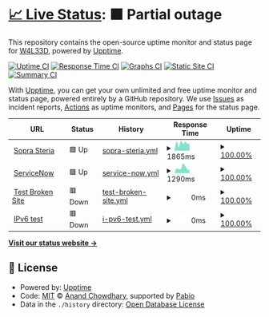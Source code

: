 # [📈 Live Status](https://W4L33D.github.io/EndPointMonitoring): <!--live status--> **🟧 Partial outage**

This repository contains the open-source uptime monitor and status page for [W4L33D](https://W4L33D.github.io/EndPointMonitoring), powered by [Upptime](https://github.com/upptime/upptime).

[![Uptime CI](https://github.com/W4L33D/EndPointMonitoring/workflows/Uptime%20CI/badge.svg)](https://github.com/W4L33D/EndPointMonitoring/actions?query=workflow%3A%22Uptime+CI%22)
[![Response Time CI](https://github.com/W4L33D/EndPointMonitoring/workflows/Response%20Time%20CI/badge.svg)](https://github.com/W4L33D/EndPointMonitoring/actions?query=workflow%3A%22Response+Time+CI%22)
[![Graphs CI](https://github.com/W4L33D/EndPointMonitoring/workflows/Graphs%20CI/badge.svg)](https://github.com/W4L33D/EndPointMonitoring/actions?query=workflow%3A%22Graphs+CI%22)
[![Static Site CI](https://github.com/W4L33D/EndPointMonitoring/workflows/Static%20Site%20CI/badge.svg)](https://github.com/W4L33D/EndPointMonitoring/actions?query=workflow%3A%22Static+Site+CI%22)
[![Summary CI](https://github.com/W4L33D/EndPointMonitoring/workflows/Summary%20CI/badge.svg)](https://github.com/W4L33D/EndPointMonitoring/actions?query=workflow%3A%22Summary+CI%22)

With [Upptime](https://upptime.js.org), you can get your own unlimited and free uptime monitor and status page, powered entirely by a GitHub repository. We use [Issues](https://github.com/W4L33D/EndPointMonitoring/issues) as incident reports, [Actions](https://github.com/W4L33D/EndPointMonitoring/actions) as uptime monitors, and [Pages](https://W4L33D.github.io/EndPointMonitoring) for the status page.

<!--start: status pages-->
<!-- This summary is generated by Upptime (https://github.com/upptime/upptime) -->
<!-- Do not edit this manually, your changes will be overwritten -->
<!-- prettier-ignore -->
| URL | Status | History | Response Time | Uptime |
| --- | ------ | ------- | ------------- | ------ |
| <img alt="" src="https://icons.duckduckgo.com/ip3/www.soprasteria.no.ico" height="13"> [Sopra Steria](https://www.soprasteria.no/) | 🟩 Up | [sopra-steria.yml](https://github.com/W4L33D/EndPointMonitoring/commits/HEAD/history/sopra-steria.yml) | <details><summary><img alt="Response time graph" src="./graphs/sopra-steria/response-time-week.png" height="20"> 1865ms</summary><br><a href="https://W4L33D.github.io/EndPointMonitoring/history/sopra-steria"><img alt="Response time 1836" src="https://img.shields.io/endpoint?url=https%3A%2F%2Fraw.githubusercontent.com%2FW4L33D%2FEndPointMonitoring%2FHEAD%2Fapi%2Fsopra-steria%2Fresponse-time.json"></a><br><a href="https://W4L33D.github.io/EndPointMonitoring/history/sopra-steria"><img alt="24-hour response time 1777" src="https://img.shields.io/endpoint?url=https%3A%2F%2Fraw.githubusercontent.com%2FW4L33D%2FEndPointMonitoring%2FHEAD%2Fapi%2Fsopra-steria%2Fresponse-time-day.json"></a><br><a href="https://W4L33D.github.io/EndPointMonitoring/history/sopra-steria"><img alt="7-day response time 1865" src="https://img.shields.io/endpoint?url=https%3A%2F%2Fraw.githubusercontent.com%2FW4L33D%2FEndPointMonitoring%2FHEAD%2Fapi%2Fsopra-steria%2Fresponse-time-week.json"></a><br><a href="https://W4L33D.github.io/EndPointMonitoring/history/sopra-steria"><img alt="30-day response time 1836" src="https://img.shields.io/endpoint?url=https%3A%2F%2Fraw.githubusercontent.com%2FW4L33D%2FEndPointMonitoring%2FHEAD%2Fapi%2Fsopra-steria%2Fresponse-time-month.json"></a><br><a href="https://W4L33D.github.io/EndPointMonitoring/history/sopra-steria"><img alt="1-year response time 1836" src="https://img.shields.io/endpoint?url=https%3A%2F%2Fraw.githubusercontent.com%2FW4L33D%2FEndPointMonitoring%2FHEAD%2Fapi%2Fsopra-steria%2Fresponse-time-year.json"></a></details> | <details><summary><a href="https://W4L33D.github.io/EndPointMonitoring/history/sopra-steria">100.00%</a></summary><a href="https://W4L33D.github.io/EndPointMonitoring/history/sopra-steria"><img alt="All-time uptime 100.00%" src="https://img.shields.io/endpoint?url=https%3A%2F%2Fraw.githubusercontent.com%2FW4L33D%2FEndPointMonitoring%2FHEAD%2Fapi%2Fsopra-steria%2Fuptime.json"></a><br><a href="https://W4L33D.github.io/EndPointMonitoring/history/sopra-steria"><img alt="24-hour uptime 100.00%" src="https://img.shields.io/endpoint?url=https%3A%2F%2Fraw.githubusercontent.com%2FW4L33D%2FEndPointMonitoring%2FHEAD%2Fapi%2Fsopra-steria%2Fuptime-day.json"></a><br><a href="https://W4L33D.github.io/EndPointMonitoring/history/sopra-steria"><img alt="7-day uptime 100.00%" src="https://img.shields.io/endpoint?url=https%3A%2F%2Fraw.githubusercontent.com%2FW4L33D%2FEndPointMonitoring%2FHEAD%2Fapi%2Fsopra-steria%2Fuptime-week.json"></a><br><a href="https://W4L33D.github.io/EndPointMonitoring/history/sopra-steria"><img alt="30-day uptime 100.00%" src="https://img.shields.io/endpoint?url=https%3A%2F%2Fraw.githubusercontent.com%2FW4L33D%2FEndPointMonitoring%2FHEAD%2Fapi%2Fsopra-steria%2Fuptime-month.json"></a><br><a href="https://W4L33D.github.io/EndPointMonitoring/history/sopra-steria"><img alt="1-year uptime 100.00%" src="https://img.shields.io/endpoint?url=https%3A%2F%2Fraw.githubusercontent.com%2FW4L33D%2FEndPointMonitoring%2FHEAD%2Fapi%2Fsopra-steria%2Fuptime-year.json"></a></details>
| <img alt="" src="https://icons.duckduckgo.com/ip3/soprasteria.service-now.com.ico" height="13"> [ServiceNow](https://soprasteria.service-now.com/sp?id=landing2) | 🟩 Up | [service-now.yml](https://github.com/W4L33D/EndPointMonitoring/commits/HEAD/history/service-now.yml) | <details><summary><img alt="Response time graph" src="./graphs/service-now/response-time-week.png" height="20"> 1290ms</summary><br><a href="https://W4L33D.github.io/EndPointMonitoring/history/service-now"><img alt="Response time 1237" src="https://img.shields.io/endpoint?url=https%3A%2F%2Fraw.githubusercontent.com%2FW4L33D%2FEndPointMonitoring%2FHEAD%2Fapi%2Fservice-now%2Fresponse-time.json"></a><br><a href="https://W4L33D.github.io/EndPointMonitoring/history/service-now"><img alt="24-hour response time 821" src="https://img.shields.io/endpoint?url=https%3A%2F%2Fraw.githubusercontent.com%2FW4L33D%2FEndPointMonitoring%2FHEAD%2Fapi%2Fservice-now%2Fresponse-time-day.json"></a><br><a href="https://W4L33D.github.io/EndPointMonitoring/history/service-now"><img alt="7-day response time 1290" src="https://img.shields.io/endpoint?url=https%3A%2F%2Fraw.githubusercontent.com%2FW4L33D%2FEndPointMonitoring%2FHEAD%2Fapi%2Fservice-now%2Fresponse-time-week.json"></a><br><a href="https://W4L33D.github.io/EndPointMonitoring/history/service-now"><img alt="30-day response time 1237" src="https://img.shields.io/endpoint?url=https%3A%2F%2Fraw.githubusercontent.com%2FW4L33D%2FEndPointMonitoring%2FHEAD%2Fapi%2Fservice-now%2Fresponse-time-month.json"></a><br><a href="https://W4L33D.github.io/EndPointMonitoring/history/service-now"><img alt="1-year response time 1237" src="https://img.shields.io/endpoint?url=https%3A%2F%2Fraw.githubusercontent.com%2FW4L33D%2FEndPointMonitoring%2FHEAD%2Fapi%2Fservice-now%2Fresponse-time-year.json"></a></details> | <details><summary><a href="https://W4L33D.github.io/EndPointMonitoring/history/service-now">100.00%</a></summary><a href="https://W4L33D.github.io/EndPointMonitoring/history/service-now"><img alt="All-time uptime 100.00%" src="https://img.shields.io/endpoint?url=https%3A%2F%2Fraw.githubusercontent.com%2FW4L33D%2FEndPointMonitoring%2FHEAD%2Fapi%2Fservice-now%2Fuptime.json"></a><br><a href="https://W4L33D.github.io/EndPointMonitoring/history/service-now"><img alt="24-hour uptime 100.00%" src="https://img.shields.io/endpoint?url=https%3A%2F%2Fraw.githubusercontent.com%2FW4L33D%2FEndPointMonitoring%2FHEAD%2Fapi%2Fservice-now%2Fuptime-day.json"></a><br><a href="https://W4L33D.github.io/EndPointMonitoring/history/service-now"><img alt="7-day uptime 100.00%" src="https://img.shields.io/endpoint?url=https%3A%2F%2Fraw.githubusercontent.com%2FW4L33D%2FEndPointMonitoring%2FHEAD%2Fapi%2Fservice-now%2Fuptime-week.json"></a><br><a href="https://W4L33D.github.io/EndPointMonitoring/history/service-now"><img alt="30-day uptime 100.00%" src="https://img.shields.io/endpoint?url=https%3A%2F%2Fraw.githubusercontent.com%2FW4L33D%2FEndPointMonitoring%2FHEAD%2Fapi%2Fservice-now%2Fuptime-month.json"></a><br><a href="https://W4L33D.github.io/EndPointMonitoring/history/service-now"><img alt="1-year uptime 100.00%" src="https://img.shields.io/endpoint?url=https%3A%2F%2Fraw.githubusercontent.com%2FW4L33D%2FEndPointMonitoring%2FHEAD%2Fapi%2Fservice-now%2Fuptime-year.json"></a></details>
| <img alt="" src="https://icons.duckduckgo.com/ip3/thissitedoesnotexist.koj.co.ico" height="13"> [Test Broken Site](https://thissitedoesnotexist.koj.co) | 🟥 Down | [test-broken-site.yml](https://github.com/W4L33D/EndPointMonitoring/commits/HEAD/history/test-broken-site.yml) | <details><summary><img alt="Response time graph" src="./graphs/test-broken-site/response-time-week.png" height="20"> 0ms</summary><br><a href="https://W4L33D.github.io/EndPointMonitoring/history/test-broken-site"><img alt="Response time 0" src="https://img.shields.io/endpoint?url=https%3A%2F%2Fraw.githubusercontent.com%2FW4L33D%2FEndPointMonitoring%2FHEAD%2Fapi%2Ftest-broken-site%2Fresponse-time.json"></a><br><a href="https://W4L33D.github.io/EndPointMonitoring/history/test-broken-site"><img alt="24-hour response time 0" src="https://img.shields.io/endpoint?url=https%3A%2F%2Fraw.githubusercontent.com%2FW4L33D%2FEndPointMonitoring%2FHEAD%2Fapi%2Ftest-broken-site%2Fresponse-time-day.json"></a><br><a href="https://W4L33D.github.io/EndPointMonitoring/history/test-broken-site"><img alt="7-day response time 0" src="https://img.shields.io/endpoint?url=https%3A%2F%2Fraw.githubusercontent.com%2FW4L33D%2FEndPointMonitoring%2FHEAD%2Fapi%2Ftest-broken-site%2Fresponse-time-week.json"></a><br><a href="https://W4L33D.github.io/EndPointMonitoring/history/test-broken-site"><img alt="30-day response time 0" src="https://img.shields.io/endpoint?url=https%3A%2F%2Fraw.githubusercontent.com%2FW4L33D%2FEndPointMonitoring%2FHEAD%2Fapi%2Ftest-broken-site%2Fresponse-time-month.json"></a><br><a href="https://W4L33D.github.io/EndPointMonitoring/history/test-broken-site"><img alt="1-year response time 0" src="https://img.shields.io/endpoint?url=https%3A%2F%2Fraw.githubusercontent.com%2FW4L33D%2FEndPointMonitoring%2FHEAD%2Fapi%2Ftest-broken-site%2Fresponse-time-year.json"></a></details> | <details><summary><a href="https://W4L33D.github.io/EndPointMonitoring/history/test-broken-site">100.00%</a></summary><a href="https://W4L33D.github.io/EndPointMonitoring/history/test-broken-site"><img alt="All-time uptime 100.00%" src="https://img.shields.io/endpoint?url=https%3A%2F%2Fraw.githubusercontent.com%2FW4L33D%2FEndPointMonitoring%2FHEAD%2Fapi%2Ftest-broken-site%2Fuptime.json"></a><br><a href="https://W4L33D.github.io/EndPointMonitoring/history/test-broken-site"><img alt="24-hour uptime 100.00%" src="https://img.shields.io/endpoint?url=https%3A%2F%2Fraw.githubusercontent.com%2FW4L33D%2FEndPointMonitoring%2FHEAD%2Fapi%2Ftest-broken-site%2Fuptime-day.json"></a><br><a href="https://W4L33D.github.io/EndPointMonitoring/history/test-broken-site"><img alt="7-day uptime 100.00%" src="https://img.shields.io/endpoint?url=https%3A%2F%2Fraw.githubusercontent.com%2FW4L33D%2FEndPointMonitoring%2FHEAD%2Fapi%2Ftest-broken-site%2Fuptime-week.json"></a><br><a href="https://W4L33D.github.io/EndPointMonitoring/history/test-broken-site"><img alt="30-day uptime 100.00%" src="https://img.shields.io/endpoint?url=https%3A%2F%2Fraw.githubusercontent.com%2FW4L33D%2FEndPointMonitoring%2FHEAD%2Fapi%2Ftest-broken-site%2Fuptime-month.json"></a><br><a href="https://W4L33D.github.io/EndPointMonitoring/history/test-broken-site"><img alt="1-year uptime 100.00%" src="https://img.shields.io/endpoint?url=https%3A%2F%2Fraw.githubusercontent.com%2FW4L33D%2FEndPointMonitoring%2FHEAD%2Fapi%2Ftest-broken-site%2Fuptime-year.json"></a></details>
| <img alt="" src="https://icons.duckduckgo.com/ip3/null.ico" height="13"> [IPv6 test](forwardemail.net) | 🟥 Down | [i-pv6-test.yml](https://github.com/W4L33D/EndPointMonitoring/commits/HEAD/history/i-pv6-test.yml) | <details><summary><img alt="Response time graph" src="./graphs/i-pv6-test/response-time-week.png" height="20"> 0ms</summary><br><a href="https://W4L33D.github.io/EndPointMonitoring/history/i-pv6-test"><img alt="Response time 0" src="https://img.shields.io/endpoint?url=https%3A%2F%2Fraw.githubusercontent.com%2FW4L33D%2FEndPointMonitoring%2FHEAD%2Fapi%2Fi-pv6-test%2Fresponse-time.json"></a><br><a href="https://W4L33D.github.io/EndPointMonitoring/history/i-pv6-test"><img alt="24-hour response time 0" src="https://img.shields.io/endpoint?url=https%3A%2F%2Fraw.githubusercontent.com%2FW4L33D%2FEndPointMonitoring%2FHEAD%2Fapi%2Fi-pv6-test%2Fresponse-time-day.json"></a><br><a href="https://W4L33D.github.io/EndPointMonitoring/history/i-pv6-test"><img alt="7-day response time 0" src="https://img.shields.io/endpoint?url=https%3A%2F%2Fraw.githubusercontent.com%2FW4L33D%2FEndPointMonitoring%2FHEAD%2Fapi%2Fi-pv6-test%2Fresponse-time-week.json"></a><br><a href="https://W4L33D.github.io/EndPointMonitoring/history/i-pv6-test"><img alt="30-day response time 0" src="https://img.shields.io/endpoint?url=https%3A%2F%2Fraw.githubusercontent.com%2FW4L33D%2FEndPointMonitoring%2FHEAD%2Fapi%2Fi-pv6-test%2Fresponse-time-month.json"></a><br><a href="https://W4L33D.github.io/EndPointMonitoring/history/i-pv6-test"><img alt="1-year response time 0" src="https://img.shields.io/endpoint?url=https%3A%2F%2Fraw.githubusercontent.com%2FW4L33D%2FEndPointMonitoring%2FHEAD%2Fapi%2Fi-pv6-test%2Fresponse-time-year.json"></a></details> | <details><summary><a href="https://W4L33D.github.io/EndPointMonitoring/history/i-pv6-test">100.00%</a></summary><a href="https://W4L33D.github.io/EndPointMonitoring/history/i-pv6-test"><img alt="All-time uptime 100.00%" src="https://img.shields.io/endpoint?url=https%3A%2F%2Fraw.githubusercontent.com%2FW4L33D%2FEndPointMonitoring%2FHEAD%2Fapi%2Fi-pv6-test%2Fuptime.json"></a><br><a href="https://W4L33D.github.io/EndPointMonitoring/history/i-pv6-test"><img alt="24-hour uptime 100.00%" src="https://img.shields.io/endpoint?url=https%3A%2F%2Fraw.githubusercontent.com%2FW4L33D%2FEndPointMonitoring%2FHEAD%2Fapi%2Fi-pv6-test%2Fuptime-day.json"></a><br><a href="https://W4L33D.github.io/EndPointMonitoring/history/i-pv6-test"><img alt="7-day uptime 100.00%" src="https://img.shields.io/endpoint?url=https%3A%2F%2Fraw.githubusercontent.com%2FW4L33D%2FEndPointMonitoring%2FHEAD%2Fapi%2Fi-pv6-test%2Fuptime-week.json"></a><br><a href="https://W4L33D.github.io/EndPointMonitoring/history/i-pv6-test"><img alt="30-day uptime 100.00%" src="https://img.shields.io/endpoint?url=https%3A%2F%2Fraw.githubusercontent.com%2FW4L33D%2FEndPointMonitoring%2FHEAD%2Fapi%2Fi-pv6-test%2Fuptime-month.json"></a><br><a href="https://W4L33D.github.io/EndPointMonitoring/history/i-pv6-test"><img alt="1-year uptime 100.00%" src="https://img.shields.io/endpoint?url=https%3A%2F%2Fraw.githubusercontent.com%2FW4L33D%2FEndPointMonitoring%2FHEAD%2Fapi%2Fi-pv6-test%2Fuptime-year.json"></a></details>

<!--end: status pages-->

[**Visit our status website →**](https://W4L33D.github.io/EndPointMonitoring)

## 📄 License

- Powered by: [Upptime](https://github.com/upptime/upptime)
- Code: [MIT](./LICENSE) © [Anand Chowdhary](https://anandchowdhary.com), supported by [Pabio](https://pabio.com)
- Data in the `./history` directory: [Open Database License](https://opendatacommons.org/licenses/odbl/1-0/)
